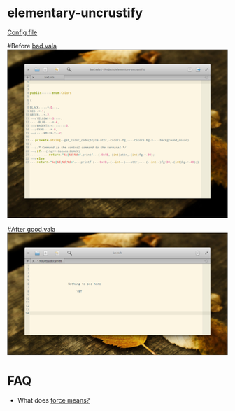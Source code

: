 # elementary-uncrustify

[Config file](//contractor/uncrustify-elementary-vala.cfg)

#Before [bad.vala](bad.vala)
![](https://raw.githubusercontent.com/PerfectCarl/elementary-uncrustify/master/doc/bad.png)

#After [good.vala](good.vala)
![](https://raw.githubusercontent.com/PerfectCarl/elementary-uncrustify/master/doc/good.png)

# FAQ
  - What does [force means?](http://stackoverflow.com/questions/8718654/what-does-force-do-in-uncrustify)
